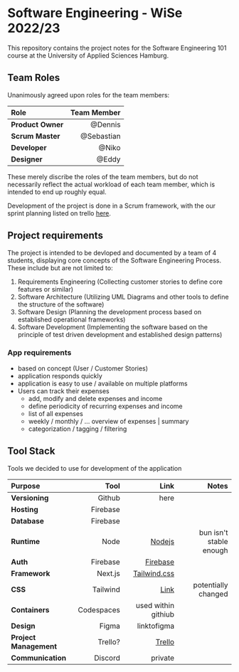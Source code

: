 # **Software Engineering** - WiSe 2022/23
 
This repository contains the project notes for the Software Engineering 101 course at the University of Applied Sciences Hamburg.  

## **Team Roles**

Unanimously agreed upon roles for the team members:

| **Role** | **Team Member** |
| :--- | ---: |
| **Product Owner** | @Dennis |
| **Scrum Master** | @Sebastian |
| **Developer** | @Niko |
| **Designer** | @Eddy |

These merely discribe the roles of the team members, but do not necessarily reflect the actual workload of each team member, which is intended to end up roughly equal.

Development of the project is done in a Scrum framework, with the our sprint planning listed on trello [here](https://trello.com/b/1Z7Z7Z7Z/software-engineering-101).

## **Project requirements**
The project is intended to be devloped and documented by a team of 4 students, displaying core concepts of the Software Engineering Process.  
These include but are not limited to:  
1. Requirements Engineering (Collecting customer stories to define core features or similar)
2. Software Architecture (Utilizing UML Diagrams and other tools to define the structure of the software)
3. Software Design (Planning the development process based on established operational frameworks)
4. Software Development (Implementing the software based on the principle of test driven development and established design patterns)

### **App requirements** 
  - based on concept (User / Customer Stories) 
  - application responds quickly
  - application is easy to use / available on multiple platforms
  - Users can track their expenses
    - add, modify and delete expenses and income
    - define periodicity of recurring expenses and income
    - list of all expenses
    - weekly / monthly / ... overview of expenses | summary 
    - categorization / tagging / filtering 


## **Tool Stack**

Tools we decided to use for development of the application

| **Purpose** | **Tool** | **Link** | **Notes** |
| :--- | ---: | ---: | ---: |
| **Versioning** | Github | here | |
| **Hosting** | Firebase | | |
| **Database**| Firebase | | |
| **Runtime** | Node | [Nodejs](https://nodejs.org/en/)| bun isn't stable enough|
| **Auth** | Firebase | [Firebase](https://firebase.google.com/docs/auth) | |
| **Framework** | Next.js | [Tailwind.css](https://nextjs.org/) | |
| **CSS** | Tailwind | [Link](https://tailwindcss.com/) | potentially changed |
| **Containers** | Codespaces | used within githiub | |
| **Design** | Figma | linktofigma | |
| **Project Management** | Trello? | [Trello](https://trello.com/b/1Z7Z7Z7Zsoftware-engineering-101) | |
| **Communication** | Discord | private | |